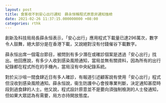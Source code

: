 ```yaml
---
layout: post
title: 食客收不到安心出行通知　薛永恒稱程式原意非通知強檢
date: 2021-02-26 11:37:15.000000000 +08:00
categories: rthk
---
```


創新及科技局局長薛永恒表示，「安心出行」應用程式下載量已達296萬次，數字令人鼓舞，絕大部分是在香港下載，又說絕對沒有付錢催谷下載數字。

薛永恒出席一個電台節目，被問到有多少潛在或確診個案是透過「安心出行」找出。他回應說，有多少人收到感染風險通知，當局並無有關資料，因為所有的出行紀錄都在程式所在的手機內，當局沒有中央紀錄系統。

對於尖沙咀一間食肆近日有多人確診，有報道引述顧客說有使用「安心出行」程式但沒收到感染風險通知。薛永恒說，衞生防護中心會按專業判斷，決定通知甚麼時段到過食肆的人士。他又說，程式設計原意並不是要向須強制檢測的人士發通知，但如果大眾認為有需要，局方亦持開放態度。
